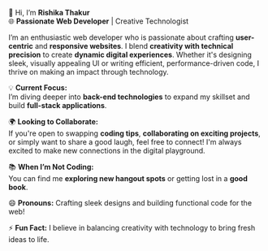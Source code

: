 👋 Hi, I’m **Rishika Thakur**  
🌐 **Passionate Web Developer** | Creative Technologist

I’m an enthusiastic web developer who is passionate about crafting **user-centric** and **responsive websites**. I blend **creativity with technical precision** to create **dynamic digital experiences**. Whether it's designing sleek, visually appealing UI or writing efficient, performance-driven code, I thrive on making an impact through technology.  

💡 **Current Focus:**  
I’m diving deeper into **back-end technologies** to expand my skillset and build **full-stack applications**.  

🌍 **Looking to Collaborate:**  
If you're open to swapping **coding tips**, **collaborating on exciting projects**, or simply want to share a good laugh, feel free to connect! I'm always excited to make new connections in the digital playground.

📚 **When I’m Not Coding:**  
You can find me **exploring new hangout spots** or getting lost in a **good book**.

😄 **Pronouns:** Crafting sleek designs and building functional code for the web!

⚡ **Fun Fact:** I believe in balancing creativity with technology to bring fresh ideas to life.
